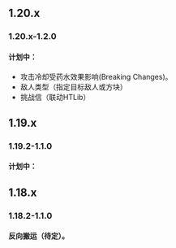 ## 1.20.x
### 1.20.x-1.2.0
#### 计划中：
* 攻击冷却受药水效果影响(Breaking Changes)。
* 敌人类型（指定目标敌人或方块）
* 挑战信（联动HTLib）
## 1.19.x
### 1.19.2-1.1.0
#### 计划中：
## 1.18.x
### 1.18.2-1.1.0
#### 反向搬运（待定）。